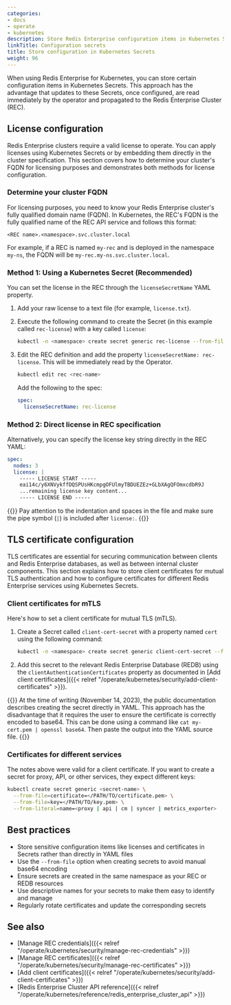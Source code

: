 ```yaml
---
categories:
- docs
- operate
- kubernetes
description: Store Redis Enterprise configuration items in Kubernetes Secrets for automatic updates and secure management.
linkTitle: Configuration secrets
title: Store configuration in Kubernetes Secrets
weight: 96
---
```


When using Redis Enterprise for Kubernetes, you can store certain configuration items in Kubernetes Secrets. This approach has the advantage that updates to these Secrets, once configured, are read immediately by the operator and propagated to the Redis Enterprise Cluster (REC).

## License configuration

Redis Enterprise clusters require a valid license to operate. You can apply licenses using Kubernetes Secrets or by embedding them directly in the cluster specification. This section covers how to determine your cluster's FQDN for licensing purposes and demonstrates both methods for license configuration.

### Determine your cluster FQDN

For licensing purposes, you need to know your Redis Enterprise cluster's fully qualified domain name (FQDN). In Kubernetes, the REC's FQDN is the fully qualified name of the REC API service and follows this format:

```
<REC name>.<namespace>.svc.cluster.local
```

For example, if a REC is named `my-rec` and is deployed in the namespace `my-ns`, the FQDN will be `my-rec.my-ns.svc.cluster.local`.

### Method 1: Using a Kubernetes Secret (Recommended)

You can set the license in the REC through the `licenseSecretName` YAML property.

1. Add your raw license to a text file (for example, `license.txt`).

2. Execute the following command to create the Secret (in this example called `rec-license`) with a key called `license`:

    ```sh
    kubectl -n <namespace> create secret generic rec-license --from-file=license=./license.txt
    ```

3. Edit the REC definition and add the property `licenseSecretName: rec-license`. This will be immediately read by the Operator.

    ```sh
    kubectl edit rec <rec-name>
    ```

    Add the following to the spec:

    ```yaml
    spec:
      licenseSecretName: rec-license
    ```

### Method 2: Direct license in REC specification

Alternatively, you can specify the license key string directly in the REC YAML:

```yaml
spec:
  nodes: 3
  license: |
    ----- LICENSE START -----
    eai14c/y6XNVykffDQSPUsHKcmpgOFUlmyTBDUEZEz+GLbXAgQFOmxcdbR9J
    ...remaining license key content... 
    ----- LICENSE END -----    
```

{{<note>}}
Pay attention to the indentation and spaces in the file and make sure the pipe symbol (`|`) is included after `license:`.
{{</note>}}

## TLS certificate configuration

TLS certificates are essential for securing communication between clients and Redis Enterprise databases, as well as between internal cluster components. This section explains how to store client certificates for mutual TLS authentication and how to configure certificates for different Redis Enterprise services using Kubernetes Secrets.

### Client certificates for mTLS

Here's how to set a client certificate for mutual TLS (mTLS).

1. Create a Secret called `client-cert-secret` with a property named `cert` using the following command:

    ```sh
    kubectl -n <namespace> create secret generic client-cert-secret --from-file=cert=<path-to-cert>
    ```

2. Add this secret to the relevant Redis Enterprise Database (REDB) using the `clientAuthenticationCertificates` property as documented in [Add client certificates]({{< relref "/operate/kubernetes/security/add-client-certificates" >}}).

{{<note>}}
At the time of writing (November 14, 2023), the public documentation describes creating the secret directly in YAML. This approach has the disadvantage that it requires the user to ensure the certificate is correctly encoded to base64. This can be done using a command like `cat my-cert.pem | openssl base64`. Then paste the output into the YAML source file.
{{</note>}}

### Certificates for different services

The notes above were valid for a client certificate. If you want to create a secret for proxy, API, or other services, they expect different keys:

```sh
kubectl create secret generic <secret-name> \
  --from-file=certificate=</PATH/TO/certificate.pem> \
  --from-file=key=</PATH/TO/key.pem> \
  --from-literal=name=<proxy | api | cm | syncer | metrics_exporter>
```

## Best practices

- Store sensitive configuration items like licenses and certificates in Secrets rather than directly in YAML files
- Use the `--from-file` option when creating secrets to avoid manual base64 encoding
- Ensure secrets are created in the same namespace as your REC or REDB resources
- Use descriptive names for your secrets to make them easy to identify and manage
- Regularly rotate certificates and update the corresponding secrets

## See also

- [Manage REC credentials]({{< relref "/operate/kubernetes/security/manage-rec-credentials" >}})
- [Manage REC certificates]({{< relref "/operate/kubernetes/security/manage-rec-certificates" >}})
- [Add client certificates]({{< relref "/operate/kubernetes/security/add-client-certificates" >}})
- [Redis Enterprise Cluster API reference]({{< relref "/operate/kubernetes/reference/redis_enterprise_cluster_api" >}})
